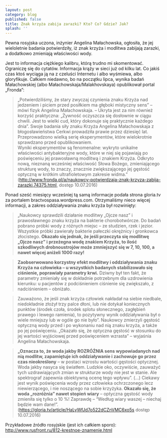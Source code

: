 ```yaml
---
layout: post
category: blog
published: false
title: Znak krzyża zabija zarazki? Kto? Co? Gdzie? Jak?
splash: ''
---
```

Pewna rosyjska uczona, inżynier Angelina Małachowska, ogłosiła, że jej wieloletnie badania potwierdziły, iż znak krzyża i modlitwa zabijają zarazki, a dodatkowo zmieniają właściwości wody.   
<!--more--> 

Jest to informacja ciężkiego kalibru, którą trudno mi skomentować. Ograniczę się do cytatów. Informacja krąży w sieci już od kilku lat. Co jakiś czas ktoś wyciąga ją na z czeluści Internetu i albo wyśmiewa, albo gloryfikuje. Całkiem niedawno, bo na początku lipca, wynika badań Małachowskiej (albo Małachowskaja/Malakhovskaya) opublikował portal „Fronda”:       

> „Potwierdziliśmy, że stary zwyczaj czynienia znaku Krzyża nad jedzeniem i piciem przed posiłkiem ma głęboki mistyczny sens” – mówi fizyk Angelina Małachowskaja. – Ukryta jest za nim również korzyść praktyczna: „Żywność oczyszcza się dosłownie w ciągu chwili. Jest to wielki cud, który dokonuje się praktycznie każdego dnia”.
Swoje badania siły znaku Krzyża Angelina Małachowskaja z błogosławieństwa Cerkwi prowadziła prawie przez dziesięć lat. Przeprowadzono wielką serię eksperymentów, które wielokrotnie sprawdzano przed opublikowaniem.       
Wyniki eksperymentów są fenomenalne: wykryto unikalne właściwości antybakteryjne wody, które w niej się pojawiają po poświęceniu jej prawosławną modlitwą i znakiem Krzyża. Odkryto nową, nieznaną wcześniej właściwość Słowa Bożego, zmieniającego strukturę wody, to znaczy, znacznie zwiększającego jej gęstość optyczną w krótkim ultrafioletowym zakresie widma.”        
(http://www.fronda.pl/a/naukowcy-potwierdzaja-znak-krzyza-zabija-zarazki,74375.html, dostęp 10.07.2016)

Ponad sześć miesięcy wcześniej tą samą informacje podała strona gloria.tv za portalem bractvospasa.wordpress.com. Otrzymaliśmy nieco więcej informacji, a zakres oddziaływania znaku krzyża był rozwinięty:    

> „Naukowcy sprawdzili działanie modlitwy „Ojcze nasz” i prawosławnego znaku krzyża na bakterie chorobotwórcze. Do badań pobrano próbki wody z różnych miejsc – ze studzien, rzek i jezior. Wszystkie próbki zawierały bakterie pałeczki okrężnicy i gronkowca złocistego. **Okazało się jednak, że jeśli przeczyta się modlitwę „Ojcze nasz” i przeżegna wodę znakiem Krzyża, to ilość szkodliwych drobnoustrojów może zmniejszyć się w 7, 10, 100, a nawet więcej aniżeli 1000 razy!**

> **Zaobserwowano korzystny efekt modlitwy i oddziaływania znaku Krzyża na człowieka – u wszystkich badanych stabilizowało się ciśnienie, poprawiały parametry krwi.** Dziwny był ten fakt, że parametry zmieniały się w dokładnie potrzebnym dla uzdrowienia kierunku: u pacjentów z podciśnieniem ciśnienie się zwiększało, z nadciśnieniem – obniżało.

> Zauważono, że jeśli znak krzyża człowiek nakładał na siebie niedbale, niedokładnie złożył trzy palce dłoni, lub nie dotykał koniecznych punktów (środek czoła, środek splotu słonecznego, zagłębień prawego i lewego ramienia), to pozytywny wynik oddziaływania był o wiele mniejszy lub w ogóle go nie było”.
Naukowcy zmierzyli gęstość optyczną wody przed i po wykonaniu nad nią znaku krzyża, a także po jej poświęceniu. „Okazało się, że optyczna gęstość w stosunku do jej wartości wyjściowej przed poświęceniem wzrasta” – wyjaśnia Angelina Małachowskaja.

> **„Oznacza to, że woda jakby ROZRÓŻNIA sens wypowiadanych nad nią modlitw, zapamiętuje ich oddziaływanie i zachowuje go przez czas nieokreślony** – w postaci wzrostu wartości gęstości optycznej. Woda jakby nasyca się światłem. Ludzkie oko, oczywiście, zauważyć tych uzdrawiających zmian w strukturze wody nie jest w stanie. Ale spektrograf zapewnia obiektywną ocenę tego wpływu”. (…) Ciekawy jest wynik poświęcenia wody przez człowieka ochrzczonego lecz niewierzącego, i nie noszącego na sobie krzyżyka. **Okazało się, że woda „rozróżnia” nawet stopień wiary** – optyczna gęstość wody zmieniła się tylko o 10 %! Zaprawdę – “Według wiary waszej – niechaj będzie wam dane!”.         
(https://gloria.tv/article/HaLyWfJd7o522dCZnVMC6xo5s dostęp 10.07.2016)

Przykładowe źródło rosyjskie (jest ich całkiem sporo):      
http://www.rusfront.ru/812-krestnoe-znamenie.html 
  
  


